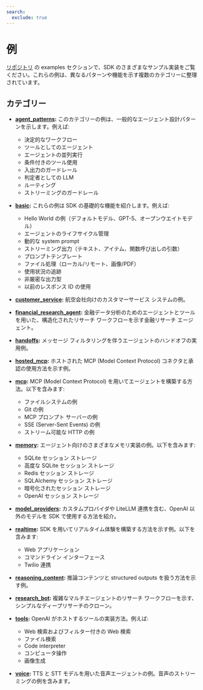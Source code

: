 ```yaml
---
search:
  exclude: true
---
```

# 例

[リポジトリ](https://github.com/openai/openai-agents-python/tree/main/examples) の examples セクションで、SDK のさまざまなサンプル実装をご覧ください。これらの例は、異なるパターンや機能を示す複数のカテゴリーに整理されています。

## カテゴリー

-   **[agent_patterns](https://github.com/openai/openai-agents-python/tree/main/examples/agent_patterns):**
    このカテゴリーの例は、一般的なエージェント設計パターンを示します。例えば:

    -   決定的なワークフロー
    -   ツールとしてのエージェント
    -   エージェントの並列実行
    -   条件付きのツール使用
    -   入出力のガードレール
    -   判定者としての LLM
    -   ルーティング
    -   ストリーミングのガードレール

-   **[basic](https://github.com/openai/openai-agents-python/tree/main/examples/basic):**
    これらの例は SDK の基礎的な機能を紹介します。例えば:

    -   Hello World の例（デフォルトモデル、GPT-5、オープンウエイトモデル）
    -   エージェントのライフサイクル管理
    -   動的な system prompt
    -   ストリーミング出力（テキスト、アイテム、関数呼び出しの引数）
    -   プロンプトテンプレート
    -   ファイル処理（ローカル/リモート、画像/PDF）
    -   使用状況の追跡
    -   非厳密な出力型
    -   以前のレスポンス ID の使用

-   **[customer_service](https://github.com/openai/openai-agents-python/tree/main/examples/customer_service):**
    航空会社向けのカスタマーサービス システムの例。

-   **[financial_research_agent](https://github.com/openai/openai-agents-python/tree/main/examples/financial_research_agent):**
    金融データ分析のためのエージェントとツールを用いた、構造化されたリサーチ ワークフローを示す金融リサーチ エージェント。

-   **[handoffs](https://github.com/openai/openai-agents-python/tree/main/examples/handoffs):**
    メッセージ フィルタリングを伴うエージェントのハンドオフの実用例。

-   **[hosted_mcp](https://github.com/openai/openai-agents-python/tree/main/examples/hosted_mcp):**
    ホストされた MCP (Model Context Protocol) コネクタと承認の使用方法を示す例。

-   **[mcp](https://github.com/openai/openai-agents-python/tree/main/examples/mcp):**
    MCP (Model Context Protocol) を用いてエージェントを構築する方法。以下を含みます:

    -   ファイルシステムの例
    -   Git の例
    -   MCP プロンプト サーバーの例
    -   SSE (Server-Sent Events) の例
    -   ストリーム可能な HTTP の例

-   **[memory](https://github.com/openai/openai-agents-python/tree/main/examples/memory):**
    エージェント向けのさまざまなメモリ実装の例。以下を含みます:

    -   SQLite セッション ストレージ
    -   高度な SQLite セッション ストレージ
    -   Redis セッション ストレージ
    -   SQLAlchemy セッション ストレージ
    -   暗号化されたセッション ストレージ
    -   OpenAI セッション ストレージ

-   **[model_providers](https://github.com/openai/openai-agents-python/tree/main/examples/model_providers):**
    カスタムプロバイダや LiteLLM 連携を含む、OpenAI 以外のモデルを SDK で使用する方法を紹介。

-   **[realtime](https://github.com/openai/openai-agents-python/tree/main/examples/realtime):**
    SDK を用いてリアルタイム体験を構築する方法を示す例。以下を含みます:

    -   Web アプリケーション
    -   コマンドライン インターフェース
    -   Twilio 連携

-   **[reasoning_content](https://github.com/openai/openai-agents-python/tree/main/examples/reasoning_content):**
    推論コンテンツと structured outputs を扱う方法を示す例。

-   **[research_bot](https://github.com/openai/openai-agents-python/tree/main/examples/research_bot):**
    複雑なマルチエージェントのリサーチ ワークフローを示す、シンプルなディープリサーチのクローン。

-   **[tools](https://github.com/openai/openai-agents-python/tree/main/examples/tools):**
    OpenAI がホストするツールの実装方法。例えば:

    -   Web 検索およびフィルター付きの Web 検索
    -   ファイル検索
    -   Code interpreter
    -   コンピュータ操作
    -   画像生成

-   **[voice](https://github.com/openai/openai-agents-python/tree/main/examples/voice):**
    TTS と STT モデルを用いた音声エージェントの例。音声のストリーミングの例を含みます。